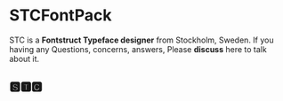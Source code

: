 # STCFontPack
STC is a **Fontstruct Typeface designer** from Stockholm, Sweden. If you having any Questions, concerns, answers, Please **discuss** here to talk about it.

## 🆂🆃🅲
